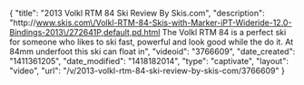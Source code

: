{
    "title": "2013 Volkl RTM 84 Ski Review By Skis.com",
    "description": "http:\/\/www.skis.com\/Volkl-RTM-84-Skis-with-Marker-iPT-Wideride-12.0-Bindings-2013\/272641P,default,pd.html  The Volkl RTM 84 is a perfect ski for someone who likes to ski fast, powerful and look good while the do it. At 84mm underfoot this ski can float in",
    "videoid": "3766609",
    "date_created": "1411361205",
    "date_modified": "1418182014",
    "type": "captivate",
    "layout": "video",
    "url": "\/v\/2013-volkl-rtm-84-ski-review-by-skis-com\/3766609"
}